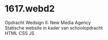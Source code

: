 # 1617.webd2
Opdracht Wedsign II: New Media Agency  
Statische website in kader van schoolopdracht  
HTML CSS JS  
